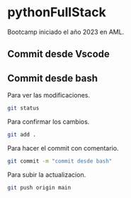 # pythonFullStack
Bootcamp iniciado el año 2023 en AML.

## Commit desde Vscode

## Commit desde bash

Para ver las modificaciones. 
```bash
git status
```
Para confirmar los cambios.
```bash
git add .
```
Para hacer el commit con comentario.
```bash
git commit -m "commit desde bash"
```
Para subir la actualizacion.
```bash
git push origin main
```